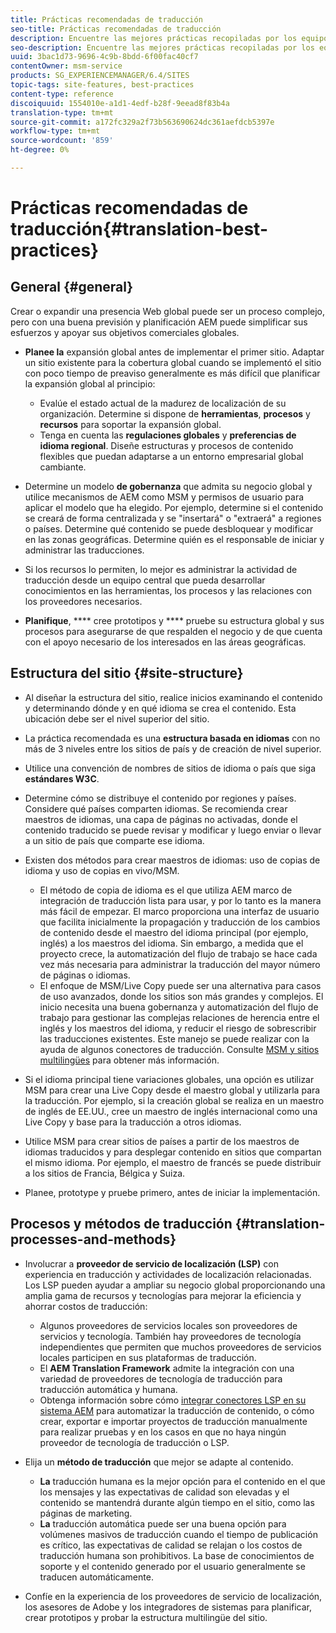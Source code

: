 ```yaml
---
title: Prácticas recomendadas de traducción
seo-title: Prácticas recomendadas de traducción
description: Encuentre las mejores prácticas recopiladas por los equipos de ingeniería y consultoría de Adobe para ayudarle a ponerse en marcha con los proyectos de traducción.
seo-description: Encuentre las mejores prácticas recopiladas por los equipos de ingeniería y consultoría de Adobe para ayudarle a ponerse en marcha con los proyectos de traducción.
uuid: 3bac1d73-9696-4c9b-8bdd-6f00fac40cf7
contentOwner: msm-service
products: SG_EXPERIENCEMANAGER/6.4/SITES
topic-tags: site-features, best-practices
content-type: reference
discoiquuid: 1554010e-a1d1-4edf-b28f-9eead8f83b4a
translation-type: tm+mt
source-git-commit: a172fc329a2f73b563690624dc361aefdcb5397e
workflow-type: tm+mt
source-wordcount: '859'
ht-degree: 0%

---
```



# Prácticas recomendadas de traducción{#translation-best-practices}

## General {#general}

Crear o expandir una presencia Web global puede ser un proceso complejo, pero con una buena previsión y planificación AEM puede simplificar sus esfuerzos y apoyar sus objetivos comerciales globales.

* **Planee la** expansión global antes de implementar el primer sitio. Adaptar un sitio existente para la cobertura global cuando se implementó el sitio con poco tiempo de preaviso generalmente es más difícil que planificar la expansión global al principio:

   * Evalúe el estado actual de la madurez de localización de su organización. Determine si dispone de **herramientas**, **procesos** y **recursos** para soportar la expansión global.
   * Tenga en cuenta las **regulaciones globales** y **preferencias de idioma regional**. Diseñe estructuras y procesos de contenido flexibles que puedan adaptarse a un entorno empresarial global cambiante.

* Determine un modelo **de gobernanza** que admita su negocio global y utilice mecanismos de AEM como MSM y permisos de usuario para aplicar el modelo que ha elegido. Por ejemplo, determine si el contenido se creará de forma centralizada y se &quot;insertará&quot; o &quot;extraerá&quot; a regiones o países. Determine qué contenido se puede desbloquear y modificar en las zonas geográficas. Determine quién es el responsable de iniciar y administrar las traducciones.
* Si los recursos lo permiten, lo mejor es administrar la actividad de traducción desde un equipo central que pueda desarrollar conocimientos en las herramientas, los procesos y las relaciones con los proveedores necesarios.
* **Planifique**,  **** cree prototipos y  **** pruebe su estructura global y sus procesos para asegurarse de que respalden el negocio y de que cuenta con el apoyo necesario de los interesados en las áreas geográficas.

## Estructura del sitio    {#site-structure}

* Al diseñar la estructura del sitio, realice inicios examinando el contenido y determinando dónde y en qué idioma se crea el contenido. Esta ubicación debe ser el nivel superior del sitio.
* La práctica recomendada es una **estructura basada en idiomas** con no más de 3 niveles entre los sitios de país y de creación de nivel superior.
* Utilice una convención de nombres de sitios de idioma o país que siga **estándares W3C**.
* Determine cómo se distribuye el contenido por regiones y países. Considere qué países comparten idiomas. Se recomienda crear maestros de idiomas, una capa de páginas no activadas, donde el contenido traducido se puede revisar y modificar y luego enviar o llevar a un sitio de país que comparte ese idioma.
* Existen dos métodos para crear maestros de idiomas: uso de copias de idioma y uso de copias en vivo/MSM.

   * El método de copia de idioma es el que utiliza AEM marco de integración de traducción lista para usar, y por lo tanto es la manera más fácil de empezar. El marco proporciona una interfaz de usuario que facilita inicialmente la propagación y traducción de los cambios de contenido desde el maestro del idioma principal (por ejemplo, inglés) a los maestros del idioma. Sin embargo, a medida que el proyecto crece, la automatización del flujo de trabajo se hace cada vez más necesaria para administrar la traducción del mayor número de páginas o idiomas.
   * El enfoque de MSM/Live Copy puede ser una alternativa para casos de uso avanzados, donde los sitios son más grandes y complejos. El inicio necesita una buena gobernanza y automatización del flujo de trabajo para gestionar las complejas relaciones de herencia entre el inglés y los maestros del idioma, y reducir el riesgo de sobrescribir las traducciones existentes. Este manejo se puede realizar con la ayuda de algunos conectores de traducción. Consulte [MSM y sitios multilingües](/help/sites-administering/msm-best-practices.md#msm-and-multilingual-websites) para obtener más información.

* Si el idioma principal tiene variaciones globales, una opción es utilizar MSM para crear una Live Copy desde el maestro global y utilizarla para la traducción. Por ejemplo, si la creación global se realiza en un maestro de inglés de EE.UU., cree un maestro de inglés internacional como una Live Copy y base para la traducción a otros idiomas.
* Utilice MSM para crear sitios de países a partir de los maestros de idiomas traducidos y para desplegar contenido en sitios que compartan el mismo idioma. Por ejemplo, el maestro de francés se puede distribuir a los sitios de Francia, Bélgica y Suiza.
* Planee, prototype y pruebe primero, antes de iniciar la implementación.

## Procesos y métodos de traducción {#translation-processes-and-methods}

* Involucrar a **proveedor de servicio de localización (LSP)** con experiencia en traducción y actividades de localización relacionadas. Los LSP pueden ayudar a ampliar su negocio global proporcionando una amplia gama de recursos y tecnologías para mejorar la eficiencia y ahorrar costos de traducción:

   * Algunos proveedores de servicios locales son proveedores de servicios y tecnología. También hay proveedores de tecnología independientes que permiten que muchos proveedores de servicios locales participen en sus plataformas de traducción.
   * El **AEM Translation Framework** admite la integración con una variedad de proveedores de tecnología de traducción para traducción automática y humana.
   * Obtenga información sobre cómo [integrar conectores LSP en su sistema AEM](/help/sites-administering/translation.md) para automatizar la traducción de contenido, o cómo crear, exportar e importar proyectos de traducción manualmente para realizar pruebas y en los casos en que no haya ningún proveedor de tecnología de traducción o LSP.

* Elija un **método de traducción** que mejor se adapte al contenido.

   * **La** traducción humana es la mejor opción para el contenido en el que los mensajes y las expectativas de calidad son elevadas y el contenido se mantendrá durante algún tiempo en el sitio, como las páginas de marketing.
   * **La** traducción automática puede ser una buena opción para volúmenes masivos de traducción cuando el tiempo de publicación es crítico, las expectativas de calidad se relajan o los costos de traducción humana son prohibitivos. La base de conocimientos de soporte y el contenido generado por el usuario generalmente se traducen automáticamente.

* Confíe en la experiencia de los proveedores de servicio de localización, los asesores de Adobe y los integradores de sistemas para planificar, crear prototipos y probar la estructura multilingüe del sitio.

